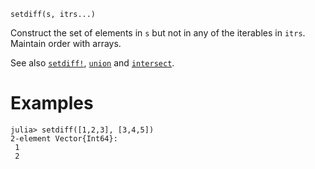 ```
setdiff(s, itrs...)
```

Construct the set of elements in `s` but not in any of the iterables in `itrs`. Maintain order with arrays.

See also [`setdiff!`](@ref), [`union`](@ref) and [`intersect`](@ref).

# Examples

```jldoctest
julia> setdiff([1,2,3], [3,4,5])
2-element Vector{Int64}:
 1
 2
```
